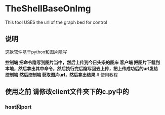# TheShellBaseOnImg
This tool USES the url of the graph bed for control
## 说明 
<p data-tinymce="tinymce-p">这款软件基于python和图片隐写</p>
<strong>控制端 把命令隐写到图片当中，然后上传到今日头条的图床</strong>
<strong>客户端 把图片下载到本地，然后拿出其中命令，然后执行完后隐写回去上传，把上传成功后的url发给控制端</strong>
<strong>然后控制端 获取图片url，然后拿出结果</strong>
# 使用教程
<p data-tinymce="tinymce-p"><h2>使用之前 请修改client文件夹下的c.py中的</h2></p>
<h3>host和port</h3>

